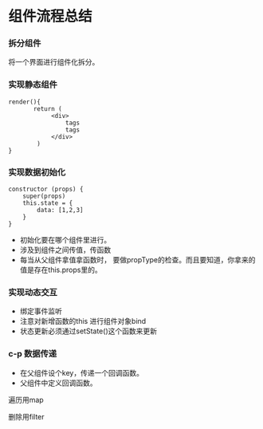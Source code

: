 # 组件流程总结

### 拆分组件

将一个界面进行组件化拆分。

### 实现静态组件

```text
render(){
       return (
            <div>
                tags
                tags
            </div> 
        )
}
```

### 实现数据初始化

```text
constructor (props) {
    super(props)
    this.state = {
        data: [1,2,3]
    }
}
```

* 初始化要在哪个组件里进行。
* 涉及到组件之间传值，传函数
* 每当从父组件拿值拿函数时， 要做propType的检查。而且要知道，你拿来的值是存在this.props里的。

### 实现动态交互

* 绑定事件监听
* 注意对新增函数的this 进行组件对象bind
* 状态更新必须通过setState\(\)这个函数来更新

### c-p 数据传递

* 在父组件设个key，传递一个回调函数。
* 父组件中定义回调函数。

遍历用map

删除用filter



